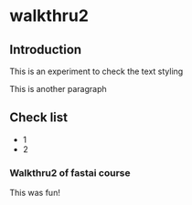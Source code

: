 # walkthru2

## Introduction

This is an experiment to check the text styling

This is another paragraph

## Check list

- 1
- 2

### Walkthru2 of fastai course

This was fun!

